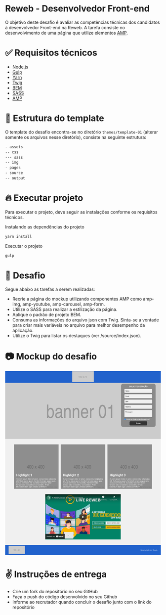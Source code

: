 # Reweb - Desenvolvedor Front-end

O objetivo deste desafio é avaliar as competências técnicas dos candidatos à desenvolvedor Front-end na Reweb. A tarefa consiste no desenvolvimento de uma página que utilize elementos [AMP](https://amp.dev/).

# ✅ Requisitos técnicos

- [Node.js](https://nodejs.org/en/)
- [Gulp](https://gulpjs.com/)
- [Yarn](https://yarnpkg.com/en/)
- [Twig](https://twig.symfony.com/)
- [BEM](http://getbem.com/)
- [SASS](https://sass-lang.com/)
- [AMP](https://amp.dev/)

# 📝 Estrutura do template

O template do desafio encontra-se no diretório `themes/template-01` (alterar somente os arquivos nesse diretório), consiste na seguinte estrutura:

```html
- assets
-- css
--- sass
-- img
- pages
- source
-- output
```

# 🔥 Executar projeto 

Para executar o projeto, deve seguir as instalações conforme os requisitos técnicos.

Instalando as dependências do projeto

```bash
yarn install
```

Executar o projeto

```bash
gulp
```

# 💪 Desafio 

Segue abaixo as tarefas a serem realizadas:

- Recrie a página do mockup utilizando componentes AMP como amp-img, amp-youtube, amp-carousel, amp-form.
- Utilize o SASS para realizar a estilização da página.
- Aplique o padrão de projeto BEM.
- Consuma as informações do arquivo json com Twig. Sinta-se a vontade para criar mais variáveis no arquivo para melhor desempenho da aplicação.
- Utilize o Twig para listar os destaques (ver /source/index.json).

# 📷 Mockup do desafio

![Screenshot](screencapture.png)

# ✌️ Instruções de entrega

- Crie um fork do repositório no seu GitHub
- Faça o push do código desenvolvido no seu Github
- Informe ao recrutador quando concluir o desafio junto com o link do repositório
